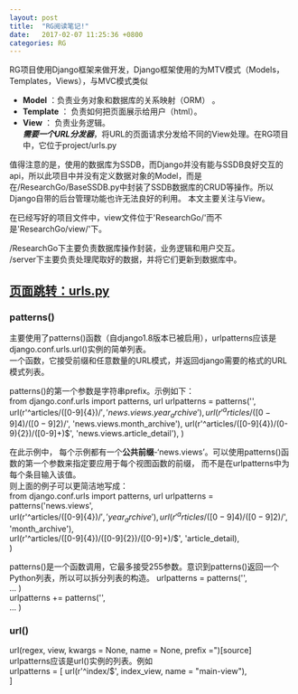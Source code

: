```yaml
---
layout: post
title:  "RG阅读笔记!"
date:   2017-02-07 11:25:36 +0800
categories: RG
---
```

RG项目使用Django框架来做开发，Django框架使用的为MTV模式（Models，Templates，Views），与MVC模式类似  
* **Model** ：负责业务对象和数据库的关系映射（ORM） 。   
* **Template** ： 负责如何把页面展示给用户（html）。    
* **View** ： 负责业务逻辑。  
***需要一个URL分发器***，将URL的页面请求分发给不同的View处理。在RG项目中，它位于project/urls.py    
  
值得注意的是，使用的数据库为SSDB，而Django并没有能与SSDB良好交互的api，所以此项目中并没有定义数据对象的Model，而是在/ResearchGo/BaseSSDB.py中封装了SSDB数据库的CRUD等操作。所以Django自带的后台管理功能也许无法良好的利用。  本文主要关注与View。  
  
在已经写好的项目文件中，view文件位于'ResearchGo/'而不是'ResearchGo/view/'下。  
  
/ResearchGo下主要负责数据库操作封装，业务逻辑和用户交互。  
/server下主要负责处理爬取好的数据，并将它们更新到数据库中。

## [页面跳转：urls.py](http://python.usyiyi.cn/translate/django_182/ref/urls.html#url)  
### patterns()
主要使用了patterns()函数（自django1.8版本已被启用），urlpatterns应该是django.conf.urls.url()实例的简单列表。  
一个函数，它接受前缀和任意数量的URL模式，并返回django需要的格式的URL模式列表。  
  
patterns()的第一个参数是字符串prefix。示例如下：  
	from django.conf.urls import patterns, url
	urlpatterns = patterns('',  
		url(r'^articles/([0-9]{4})/$', 'news.views.year_archive'),
		url(r'^articles/([0-9]{4})/([0-9]{2})/$', 'news.views.month_archive'),
		url(r'^articles/([0-9]{4})/(0-9){2})/([0-9]+)$', 'news.views.article_detail'),
)

在此示例中， 每个示例都有一个**公共前缀**-‘news.views’。可以使用patterns()函数的第一个参数来指定要应用于每个视图函数的前缀， 而不是在urlpatterns中为每个条目输入该值。  
则上面的例子可以更简洁地写成：  
	from django.conf.urls import patterns, url
	urlpatterns = patterns('news.views',  
		url(r'^articles/([0-9]{4})/$', 'year_archive'),  
		url(r'^articles/([0-9]{4})/([0-9]{2})/$', 'month_archive'),  
		url(r'^articles/([0-9]{4})/([0-9]{2})/([0-9]+)/$', 'article_detail),  
)
  
patterns()是一个函数调用，它最多接受255参数。意识到patterns()返回一个Python列表，所以可以拆分列表的构造。
	urlpatterns = patterns('',  
	...
	)  
	urlpatterns += patterns('',  
	...
	)  
### url()  
url(regex, view, kwargs = None, name = None, prefix =")[source]  
urlpatterns应该是url()实例的列表。例如  
urlpatterns = [
	url(r'^index/$', index_view, name = "main-view"),  
]

